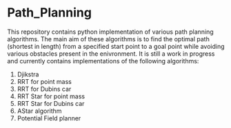 # Path_Planning
This repository contains python implementation of various path planning algorithms. The main aim of these algorithms is to find the optimal path (shortest in length) from a specified start point to a goal point while avoiding various obstacles present in the enivronment. It is still a work in progress and currently contains implementations of the following algorithms:
1. Djikstra
2. RRT for point mass
3. RRT for Dubins car
4. RRT Star for point mass
5. RRT Star for Dubins car
6. AStar algorithm
7. Potential Field planner
